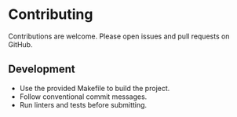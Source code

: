 # Contributing

Contributions are welcome. Please open issues and pull requests on GitHub.

## Development

- Use the provided Makefile to build the project.
- Follow conventional commit messages.
- Run linters and tests before submitting.
